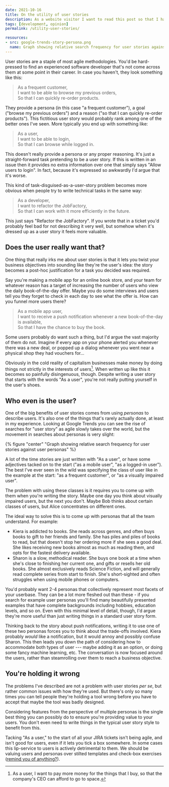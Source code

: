 ```yaml
---
date: 2021-10-16
title: On the utility of user stories
description: As a website visitor I want to read this post so that I have read the post
tags: [development, opinion]
permalink: /utility-user-stories/

resources:
- src: google-trends-story-persona.png
  name: Graph showing relative search frequency for user stories against user personas
---
```


User stories are a staple of most agile methodologies. You'd be hard-pressed to find
an experienced software developer that's not come across them at some point in their
career. In case you haven't, they look something like this:

> As a frequent customer, \
> I want to be able to browse my previous orders, \
> So that I can quickly re-order products.

They provide a persona (in this case "a frequent customer"), a goal ("browse my previous
orders") and a reason ("so that I can quickly re-order products"). This fictitious user
story would probably rank among one of the better ones I've seen. More typically you end
up with something like:

> As a user, \
> I want to be able to login,\
> So that I can browse while logged in.

This doesn't really provide a persona or any proper reasoning. It's just a straight-forward
task pretending to be a user story. If this is written in an issue then it provides no
extra information over one that simply says "Allow users to login". In fact, because it's
expressed so awkwardly I'd argue that it's worse.

<!--more-->

This kind of task-disguised-as-a-user-story problem becomes more obvious when people try
to write technical tasks in the same way:

> As a developer,\
> I want to refactor the JobFactory,\
> So that I can work with it more efficiently in the future.

This just says "Refactor the JobFactory". If you wrote that in a ticket you'd probably
feel bad for not describing it very well, but somehow when it's dressed up as a user
story it feels more valuable.

## Does the user really want that?

One thing that really irks me about user stories is that it lets you twist your
business objectives into sounding like they're the user's idea: the story becomes
a post-hoc justification for a task you decided was required.

Say you're making a mobile app for an online book store, and your team for whatever
reason has a target of increasing the number of users who view the daily book-of-the-day
offer. Maybe you do some interviews and users tell you they forget to check in each
day to see what the offer is. How can you funnel more users there?

> As a mobile app user, \
> I want to receive a push notification whenever a new book-of-the-day is available, \
> So that I have the chance to buy the book.

Some users probably do want such a thing, but I'd argue the vast majority of them
do not. Imagine if every app on your phone alerted you whenever there was a new
deal, or popped up a dialog whenever you went near a physical shop they had
vouchers for...

Obviously in the cold reality of capitalism businesses make money by doing things
not strictly in the interests of users[^1]. When written up like this it becomes so
painfully disingenuous, though. Despite writing a user story that starts with
the words "As a user", you're not really putting yourself in the user's shoes.

## Who even is the user?

One of the big benefits of user stories comes from using _personas_
to describe users. It's also one of the things that's rarely actually done, at
least in my experience. Looking at Google Trends you can see the rise of searches
for "user story" as agile slowly takes over the world, but the movement in
searches about personas is very slight:

{% figure "center" "Graph showing relative search frequency for user stories against user personas" %}

A lot of the time stories are just written with "As a user", or have some
adjectives tacked on to the start ("as a mobile user", "as a logged-in user").
The best I've ever seen in the wild was specifying the class of user like
in the example at the start: "as a frequent customer", or "as a visually impaired user".

The problem with using these classes is it requires you to come up with them
when you're writing the story. Maybe one day you think about visually impaired
users, but the next you don't. Maybe Bob thinks about certain classes of users,
but Alice concentrates on different ones.

The ideal way to solve this is to come up with personas that all the team
understand. For example:

* Kiera is addicted to books. She reads across genres, and often buys books
  to gift to her friends and family. She has piles and piles of books to
  read, but that doesn't stop her ordering more if she sees a good deal.
  She likes receiving new books almost as much as reading them, and opts
  for the fastest delivery available.
* Sharon is a slow, methodical reader. She buys one book at a time when she's
  close to finishing her current one, and gifts or resells her old books.
  She almost exclusively reads Science Fiction, and will generally read
  complete series from start to finish. She's short-sighted and often
  struggles when using mobile phones or computers.

You'd probably want 2-4 personas that collectively represent most facets of your
userbase. They can be a lot more fleshed out than these - if you search for
example user personas you'll find many beautifully presented examples that
have complete backgrounds including hobbies, education levels, and so on.
Even with this minimal level of detail, though, I'd argue they're more useful
than just writing things in a standard user story form.

Thinking back to the story about push notifications, writing it to use one
of these two personas forces you to think about the trade-offs involved. Kiera
probably _would_ like a notification, but it would annoy and possibly confuse
Sharon. This then leads you down the path of considering how to accommodate
both types of user --- maybe adding it as an option, or doing some fancy machine
learning, etc. The conversation is now focused around the users, rather than
steamrolling over them to reach a business objective.

## You're holding it wrong

The problems I've described are not a problem with user stories _per se_, but
rather common issues with how they're used. But there's only so many times you
can tell people they're holding a tool wrong before you have to accept that maybe
the tool was badly designed.

Considering features from the perspective of multiple personas is the single
best thing you can possibly do to ensure you're providing value to your users.
You don't even need to write things in the typical user story style to benefit
from this.

Tacking "As a user," to the start of all your JIRA tickets isn't being agile,
and isn't good for users, even if it lets you tick a box somewhere. In some
cases this lip-service to users is actively detrimental to them. We should
be valuing users and personas over stilted templates and check-box exercises
([remind you of anything?](https://agilemanifesto.org/)).

[^1]: As a user, I want to pay more money for the things that I buy,
so that the company's CEO can afford to go to space.

